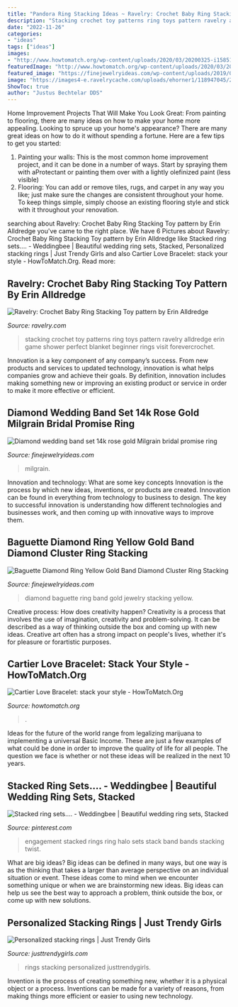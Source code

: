```yaml
---
title: "Pandora Ring Stacking Ideas ~ Ravelry: Crochet Baby Ring Stacking Toy Pattern By Erin Alldredge"
description: "Stacking crochet toy patterns ring toys pattern ravelry alldredge erin game shower perfect blanket beginner rings visit forevercrochet"
date: "2022-11-26"
categories:
- "ideas"
tags: ["ideas"]
images:
- "http://www.howtomatch.org/wp-content/uploads/2020/03/20200325-i1585120784_4032_0.jpg-768x1024.jpg"
featuredImage: "http://www.howtomatch.org/wp-content/uploads/2020/03/20200325-i1585120784_4032_0.jpg-768x1024.jpg"
featured_image: "https://finejewelryideas.com/wp-content/uploads/2019/03/il_fullxfull.1632575582_7mxm.jpg"
image: "https://images4-e.ravelrycache.com/uploads/ehorner1/118947045/2012-09-04_15-14-31_995_medium.jpg"
ShowToc: true
author: "Justus Bechtelar DDS"
---
```



Home Improvement Projects That Will Make You Look Great: From painting to flooring, there are many ideas on how to make your home more appealing.
Looking to spruce up your home's appearance? There are many great ideas on how to do it without spending a fortune. Here are a few tips to get you started:
1. Painting your walls: This is the most common home improvement project, and it can be done in a number of ways. Start by spraying them with aProtectant or painting them over with a lightly olefinized paint (less visible) 
2. Flooring: You can add or remove tiles, rugs, and carpet in any way you like; just make sure the changes are consistent throughout your home. To keep things simple, simply choose an existing flooring style and stick with it throughout your renovation.

	

		
searching about Ravelry: Crochet Baby Ring Stacking Toy pattern by Erin Alldredge you've came to the right place. We have 6 Pictures about Ravelry: Crochet Baby Ring Stacking Toy pattern by Erin Alldredge like Stacked ring sets…. - Weddingbee | Beautiful wedding ring sets, Stacked, Personalized stacking rings | Just Trendy Girls and also Cartier Love Bracelet: stack your style - HowToMatch.Org. Read more:
		
    
## Ravelry: Crochet Baby Ring Stacking Toy Pattern By Erin Alldredge

<img loading=lazy src="https://images4-e.ravelrycache.com/uploads/ehorner1/118947045/2012-09-04_15-14-31_995_medium.jpg" onerror="this.onerror=null;this.src='https://tse3.mm.bing.net/th?id=OIP.Ot1hs62jpde8mUsZKYt8zgHaNI&amp;pid=15.1';" alt="Ravelry: Crochet Baby Ring Stacking Toy pattern by Erin Alldredge">

_Source: ravelry.com_

>stacking crochet toy patterns ring toys pattern ravelry alldredge erin game shower perfect blanket beginner rings visit forevercrochet. 

	

Innovation is a key component of any company’s success. From new products and services to updated technology, innovation is what helps companies grow and achieve their goals. By definition, innovation includes making something new or improving an existing product or service in order to make it more effective or efficient.

    
## Diamond Wedding Band Set 14k Rose Gold Milgrain Bridal Promise Ring

<img loading=lazy src="https://finejewelryideas.com/wp-content/uploads/2019/03/il_fullxfull.1530579511_1s4h.jpg" onerror="this.onerror=null;this.src='https://tse3.mm.bing.net/th?id=OIP.mvZ6BdRPWS-Bcd3OoXYMhAHaFj&amp;pid=15.1';" alt="Diamond wedding band set 14k rose gold Milgrain bridal promise ring">

_Source: finejewelryideas.com_

>milgrain. 

	

Innovation and technology: What are some key concepts
Innovation is the process by which new ideas, inventions, or products are created. Innovation can be found in everything from technology to business to design. The key to successful innovation is understanding how different technologies and businesses work, and then coming up with innovative ways to improve them.

    
## Baguette Diamond Ring Yellow Gold Band Diamond Cluster Ring Stacking

<img loading=lazy src="https://finejewelryideas.com/wp-content/uploads/2019/03/il_fullxfull.1632575582_7mxm.jpg" onerror="this.onerror=null;this.src='https://tse4.mm.bing.net/th?id=OIP.edtT8PcV1oe59ddPz8WgLwHaHa&amp;pid=15.1';" alt="Baguette Diamond Ring Yellow Gold Band Diamond Cluster Ring Stacking">

_Source: finejewelryideas.com_

>diamond baguette ring band gold jewelry stacking yellow. 

	

Creative process: How does creativity happen?
Creativity is a process that involves the use of imagination, creativity and problem-solving. It can be described as a way of thinking outside the box and coming up with new ideas. Creative art often has a strong impact on people's lives, whether it's for pleasure or forartistic purposes.

    
## Cartier Love Bracelet: Stack Your Style - HowToMatch.Org

<img loading=lazy src="http://www.howtomatch.org/wp-content/uploads/2020/03/20200325-i1585120784_4032_0.jpg-768x1024.jpg" onerror="this.onerror=null;this.src='https://tse2.mm.bing.net/th?id=OIP.a7W_LnsrC5x7FxEjYLAmggHaJ4&amp;pid=15.1';" alt="Cartier Love Bracelet: stack your style - HowToMatch.Org">

_Source: howtomatch.org_

>. 

	

Ideas for the future of the world range from legalizing marijuana to implementing a universal Basic Income. These are just a few examples of what could be done in order to improve the quality of life for all people. The question we face is whether or not these ideas will be realized in the next 10 years.

    
## Stacked Ring Sets…. - Weddingbee | Beautiful Wedding Ring Sets, Stacked

<img loading=lazy src="https://i.pinimg.com/736x/e6/66/92/e6669286f3bbd2d7d63a627e7ef4a9be--stacked-rings-halo-engagement-rings.jpg" onerror="this.onerror=null;this.src='https://tse4.mm.bing.net/th?id=OIP.d1gBdSrso0aSwwpqo-XHlQHaNL&amp;pid=15.1';" alt="Stacked ring sets…. - Weddingbee | Beautiful wedding ring sets, Stacked">

_Source: pinterest.com_

>engagement stacked rings ring halo sets stack band bands stacking twist. 

	

What are big ideas?
Big ideas can be defined in many ways, but one way is as the thinking that takes a larger than average perspective on an individual situation or event. These ideas come to mind when we encounter something unique or when we are brainstorming new ideas. Big ideas can help us see the best way to approach a problem, think outside the box, or come up with new solutions.

    
## Personalized Stacking Rings | Just Trendy Girls

<img loading=lazy src="https://www.justtrendygirls.com/wp-content/uploads/2015/07/cute-rings.jpg" onerror="this.onerror=null;this.src='https://tse3.mm.bing.net/th?id=OIP.hn-dv8-y1U4weo_KdZK76wAAAA&amp;pid=15.1';" alt="Personalized stacking rings | Just Trendy Girls">

_Source: justtrendygirls.com_

>rings stacking personalized justtrendygirls. 

	

Invention is the process of creating something new, whether it is a physical object or a process. Inventions can be made for a variety of reasons, from making things more efficient or easier to using new technology. 


